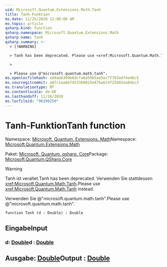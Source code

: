```yaml
---
uid: Microsoft.Quantum.Extensions.Math.Tanh
title: Tanh-Funktion
ms.date: 11/25/2020 12:00:00 AM
ms.topic: article
qsharp.kind: function
qsharp.namespace: Microsoft.Quantum.Extensions.Math
qsharp.name: Tanh
qsharp.summary: >-
  > [!WARNING]

  > Tanh has been deprecated. Please use <xref:Microsoft.Quantum.Math.Tanh> instead.

  >

  > Please use @"microsoft.quantum.math.tanh".
ms.openlocfilehash: ad9ae6309b6dcfa6a59b5ae5ec7f765adf4a46c5
ms.sourcegitcommit: a87c1aa8e7453360025e47ba614f25b02ea84ec3
ms.translationtype: MT
ms.contentlocale: de-DE
ms.lasthandoff: 11/26/2020
ms.locfileid: "96199250"
---
```

# <a name="tanh-function"></a><span data-ttu-id="612a3-102">Tanh-Funktion</span><span class="sxs-lookup"><span data-stu-id="612a3-102">Tanh function</span></span>

<span data-ttu-id="612a3-103">Namespace: [Microsoft. Quantum. Extensions. Math](xref:Microsoft.Quantum.Extensions.Math)</span><span class="sxs-lookup"><span data-stu-id="612a3-103">Namespace: [Microsoft.Quantum.Extensions.Math](xref:Microsoft.Quantum.Extensions.Math)</span></span>

<span data-ttu-id="612a3-104">Paket: [Microsoft. Quantum. qsharp. Core](https://nuget.org/packages/Microsoft.Quantum.QSharp.Core)</span><span class="sxs-lookup"><span data-stu-id="612a3-104">Package: [Microsoft.Quantum.QSharp.Core](https://nuget.org/packages/Microsoft.Quantum.QSharp.Core)</span></span>


> [!WARNING]
> <span data-ttu-id="612a3-105">Tanh ist veraltet.</span><span class="sxs-lookup"><span data-stu-id="612a3-105">Tanh has been deprecated.</span></span> <span data-ttu-id="612a3-106">Verwenden Sie stattdessen <xref:Microsoft.Quantum.Math.Tanh>.</span><span class="sxs-lookup"><span data-stu-id="612a3-106">Please use <xref:Microsoft.Quantum.Math.Tanh> instead.</span></span>
>
> <span data-ttu-id="612a3-107">Verwenden Sie @"microsoft.quantum.math.tanh".</span><span class="sxs-lookup"><span data-stu-id="612a3-107">Please use @"microsoft.quantum.math.tanh".</span></span>



```qsharp
function Tanh (d : Double) : Double
```


## <a name="input"></a><span data-ttu-id="612a3-108">Eingabe</span><span class="sxs-lookup"><span data-stu-id="612a3-108">Input</span></span>

### <a name="d--double"></a><span data-ttu-id="612a3-109">d: [Double](xref:microsoft.quantum.lang-ref.double)</span><span class="sxs-lookup"><span data-stu-id="612a3-109">d : [Double](xref:microsoft.quantum.lang-ref.double)</span></span>





## <a name="output--double"></a><span data-ttu-id="612a3-110">Ausgabe: [Double](xref:microsoft.quantum.lang-ref.double)</span><span class="sxs-lookup"><span data-stu-id="612a3-110">Output : [Double](xref:microsoft.quantum.lang-ref.double)</span></span>

